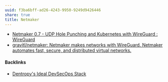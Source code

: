 ```yaml
---
uuid: f3ba6bff-ad26-4243-9950-9249d9426446
share: true
title: Netmaker
---
```

* [Netmaker 0.7 - UDP Hole Punching and Kubernetes with WireGuard : WireGuard](https://old.reddit.com/r/WireGuard/comments/p2d70d/netmaker_07_udp_hole_punching_and_kubernetes_with/)
* [gravitl/netmaker: Netmaker makes networks with WireGuard. Netmaker automates fast, secure, and distributed virtual networks.](https://github.com/gravitl/netmaker)

#### Backlinks

* [Dentropy's Ideal DevSecOps Stack](/406a13ea-5f64-440a-b454-6b43afe9e0d5)